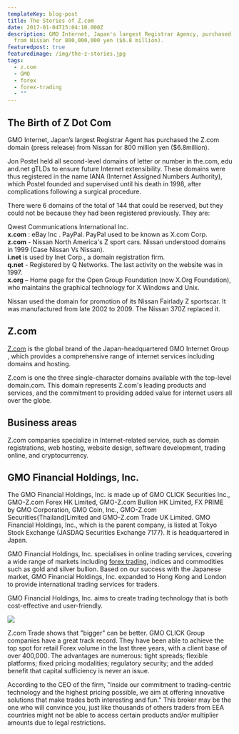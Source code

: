 ```yaml
---
templateKey: blog-post
title: The Stories of Z.com
date: 2017-01-04T15:04:10.000Z
description: GMO Internet, Japan's largest Registrar Agency, purchased Z.com
  from Nissan for 800,000,000 yen ($6.8 million).
featuredpost: true
featuredimage: /img/the-z-stories.jpg
tags:
  - z.com
  - GMO
  - forex
  - forex-trading
  - ""
---
```

<!--StartFragment-->

## The Birth of Z Dot Com

GMO Internet, Japan’s largest Registrar Agent has purchased the Z.com domain (press release) from Nissan for 800 million yen ($6.8million).

Jon Postel held all second-level domains of letter or number in the.com,.edu and.net gTLDs to ensure future Internet extensibility. These domains were thus registered in the name IANA (Internet Assigned Numbers Authority), which Postel founded and supervised until his death in 1998, after complications following a surgical procedure.



There were 6 domains of the total of 144 that could be reserved, but they could not be because they had been registered previously. They are:



Qwest Communications International Inc.\
**x.com** : eBay Inc . PayPal. PayPal used to be known as X.com Corp.\
**z.com** - Nissan North America's Z sport cars. Nissan understood domains in 1999 (Case Nissan Vs Nissan).\
**i.net** is used by Inet Corp., a domain registration firm.\
**q.net** - Registered by Q Networks. The last activity on the website was in 1997.\
**x.org** – Home page for the Open Group Foundation (now X.Org Foundation), who maintains the graphical technology for X Windows and Unix.



Nissan used the domain for promotion of its Nissan Fairlady Z sportscar. It was manufactured from late 2002 to 2009. The Nissan 370Z replaced it.



## Z.com

[Z.com](https://forex.z.com/) is the global brand of the Japan-headquartered GMO Internet Group , which provides a comprehensive range of internet services including domains and hosting.

Z.com is one the three single-character domains available with the top-level domain.com. This domain represents Z.com's leading products and services, and the commitment to providing added value for internet users all over the globe.

## Business areas

Z.com companies specialize in Internet-related service, such as domain registrations, web hosting, website design, software development, trading online, and cryptocurrency.

## GMO Financial Holdings, Inc.

The GMO Financial Holdings, Inc. is made up of GMO CLICK Securities Inc., GMO-Z.com Forex HK Limited, GMO-Z.com Bullion HK Limited, FX PRIME by GMO Corporation, GMO Coin, Inc., GMO-Z.com Securities(Thailand)Limited and GMO-Z.com Trade UK Limited. GMO Financial Holdings, Inc., which is the parent company, is listed at Tokyo Stock Exchange (JASDAQ Securities Exchange 7177). It is headquartered in Japan.

GMO Financial Holdings, Inc. specialises in online trading services, covering a wide range of markets including [forex trading](https://forex.z.com/hk/en/forex_trading), indices and commodities such as gold and silver bullion. Based on our success with the Japanese market, GMO Financial Holdings, Inc. expanded to Hong Kong and London to provide international trading services for traders.

GMO Financial Holdings, Inc. aims to create trading technology that is both cost-effective and user-friendly.

![](https://forex.z.com/hk/static/en/about/images/img_group_05.png)

Z.com Trade shows that "bigger" can be better. GMO CLICK Group companies have a great track record. They have been able to achieve the top spot for retail Forex volume in the last three years, with a client base of over 400,000. The advantages are numerous: tight spreads; flexible platforms; fixed pricing modalities; regulatory security; and the added benefit that capital sufficiency is never an issue. 

According to the CEO of the firm, "Inside our commitment to trading-centric technology and the highest pricing possible, we aim at offering innovative solutions that make trades both interesting and fun." This broker may be the one who will convince you, just like thousands of others traders from EEA countries might not be able to access certain products and/or multiplier amounts due to legal restrictions.

<!--EndFragment-->
